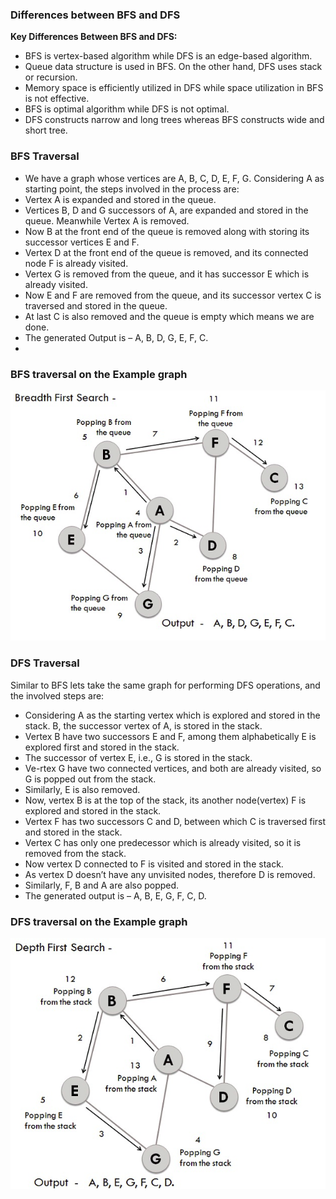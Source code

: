 ### Differences between BFS and DFS

**Key Differences Between BFS and DFS:**

   - BFS is vertex-based algorithm while DFS is an edge-based algorithm.
   - Queue data structure is used in BFS. On the other hand, DFS uses stack or recursion.
   - Memory space is efficiently utilized in DFS while space utilization in BFS is not effective.
   - BFS is optimal algorithm while DFS is not optimal.
   - DFS constructs narrow and long trees whereas BFS constructs wide and short tree.

### BFS Traversal

   - We have a graph whose vertices are A, B, C, D, E, F, G. Considering A as starting point, the steps involved in the process are:
   - Vertex A is expanded and stored in the queue.
   - Vertices B, D and G successors of A, are expanded and stored in the queue. Meanwhile Vertex A is removed.
   - Now B at the front end of the queue is removed along with storing its successor vertices E and F.
   - Vertex D at the front end of the queue is removed, and its connected node F is already visited.
   - Vertex G is removed from the queue, and it has successor E which is already visited.
   - Now E and F are removed from the queue, and its successor vertex C is traversed and stored in the queue.
   - At last C is also removed and the queue is empty which means we are done.
   - The generated Output is – A, B, D, G, E, F, C.
   - 
### BFS traversal on the Example graph
<img src="images/bfs.png"/>

### DFS Traversal
Similar to BFS lets take the same graph for performing DFS operations, and the involved steps are:

   - Considering A as the starting vertex which is explored and stored in the stack. B, the successor vertex of A, is stored in the stack.
   - Vertex B have two successors E and F, among them alphabetically E is explored first and stored in the stack.
   - The successor of vertex E, i.e., G is stored in the stack.
   - Ve-rtex G have two connected vertices, and both are already visited, so G is popped out from the stack.
   - Similarly, E is also removed.
   - Now, vertex B is at the top of the stack, its another node(vertex) F is explored and stored in the stack.
   - Vertex F has two successors C and D, between which C is traversed first and stored in the stack.
   - Vertex C has only one predecessor which is already visited, so it is removed from the stack.
   - Now vertex D connected to F is visited and stored in the stack.
   - As vertex D doesn’t have any unvisited nodes, therefore D is removed.
   - Similarly, F, B and A are also popped.
   - The generated output is – A, B, E, G, F, C, D.

### DFS traversal on the Example graph
<img src="images/dfs-1.png"/>



